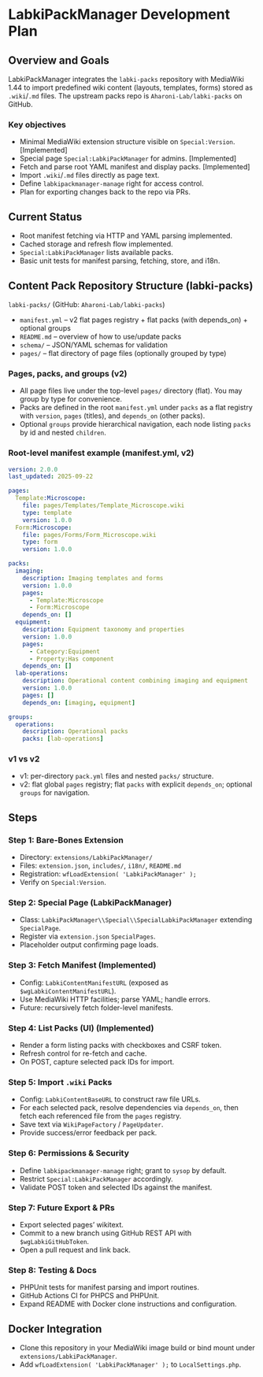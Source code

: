 ﻿# LabkiPackManager Development Plan

## Overview and Goals

LabkiPackManager integrates the `labki-packs` repository with MediaWiki 1.44 to import predefined wiki content (layouts, templates, forms) stored as `.wiki`/`.md` files. The upstream packs repo is `Aharoni-Lab/labki-packs` on GitHub.

### Key objectives

- Minimal MediaWiki extension structure visible on `Special:Version`. [Implemented]
- Special page `Special:LabkiPackManager` for admins. [Implemented]
- Fetch and parse root YAML manifest and display packs. [Implemented]
- Import `.wiki`/`.md` files directly as page text.
- Define `labkipackmanager-manage` right for access control.
- Plan for exporting changes back to the repo via PRs.

## Current Status

- Root manifest fetching via HTTP and YAML parsing implemented.
- Cached storage and refresh flow implemented.
- `Special:LabkiPackManager` lists available packs.
- Basic unit tests for manifest parsing, fetching, store, and i18n.

## Content Pack Repository Structure (labki-packs)

`labki-packs/` (GitHub: `Aharoni-Lab/labki-packs`)

- `manifest.yml` – v2 flat pages registry + flat packs (with depends_on) + optional groups
- `README.md` – overview of how to use/update packs
- `schema/` – JSON/YAML schemas for validation
- `pages/` – flat directory of page files (optionally grouped by type)

### Pages, packs, and groups (v2)

- All page files live under the top-level `pages/` directory (flat). You may group by type for convenience.
- Packs are defined in the root `manifest.yml` under `packs` as a flat registry with `version`, `pages` (titles), and `depends_on` (other packs).
- Optional `groups` provide hierarchical navigation, each node listing `packs` by id and nested `children`.

### Root-level manifest example (manifest.yml, v2)

```yaml
version: 2.0.0
last_updated: 2025-09-22

pages:
  Template:Microscope:
    file: pages/Templates/Template_Microscope.wiki
    type: template
    version: 1.0.0
  Form:Microscope:
    file: pages/Forms/Form_Microscope.wiki
    type: form
    version: 1.0.0

packs:
  imaging:
    description: Imaging templates and forms
    version: 1.0.0
    pages:
      - Template:Microscope
      - Form:Microscope
    depends_on: []
  equipment:
    description: Equipment taxonomy and properties
    version: 1.0.0
    pages:
      - Category:Equipment
      - Property:Has component
    depends_on: []
  lab-operations:
    description: Operational content combining imaging and equipment
    version: 1.0.0
    pages: []
    depends_on: [imaging, equipment]

groups:
  operations:
    description: Operational packs
    packs: [lab-operations]
```

### v1 vs v2

- v1: per-directory `pack.yml` files and nested `packs/` structure.
- v2: flat global `pages` registry; flat `packs` with explicit `depends_on`; optional `groups` for navigation.

## Steps

### Step 1: Bare-Bones Extension

- Directory: `extensions/LabkiPackManager/`
- Files: `extension.json`, `includes/`, `i18n/`, `README.md`
- Registration: `wfLoadExtension( 'LabkiPackManager' );`
- Verify on `Special:Version`.

### Step 2: Special Page (LabkiPackManager)

- Class: `LabkiPackManager\\Special\\SpecialLabkiPackManager` extending `SpecialPage`.
- Register via `extension.json` `SpecialPages`.
- Placeholder output confirming page loads.

### Step 3: Fetch Manifest (Implemented)

- Config: `LabkiContentManifestURL` (exposed as `$wgLabkiContentManifestURL`).
- Use MediaWiki HTTP facilities; parse YAML; handle errors.
- Future: recursively fetch folder-level manifests.

### Step 4: List Packs (UI) (Implemented)

- Render a form listing packs with checkboxes and CSRF token.
- Refresh control for re-fetch and cache.
- On POST, capture selected pack IDs for import.

### Step 5: Import `.wiki` Packs

- Config: `LabkiContentBaseURL` to construct raw file URLs.
- For each selected pack, resolve dependencies via `depends_on`, then fetch each referenced file from the `pages` registry.
- Save text via `WikiPageFactory` / `PageUpdater`.
- Provide success/error feedback per pack.

### Step 6: Permissions & Security

- Define `labkipackmanager-manage` right; grant to `sysop` by default.
- Restrict `Special:LabkiPackManager` accordingly.
- Validate POST token and selected IDs against the manifest.

### Step 7: Future Export & PRs

- Export selected pages’ wikitext.
- Commit to a new branch using GitHub REST API with `$wgLabkiGitHubToken`.
- Open a pull request and link back.

### Step 8: Testing & Docs

- PHPUnit tests for manifest parsing and import routines.
- GitHub Actions CI for PHPCS and PHPUnit.
- Expand README with Docker clone instructions and configuration.

## Docker Integration

- Clone this repository in your MediaWiki image build or bind mount under `extensions/LabkiPackManager`.
- Add `wfLoadExtension( 'LabkiPackManager' );` to `LocalSettings.php`.
